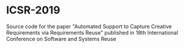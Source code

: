 # ICSR-2019
Source code for the paper "Automated Support to Capture Creative Requirements via Requirements Reuse" published in 18th International Conference on Software and Systems Reuse
